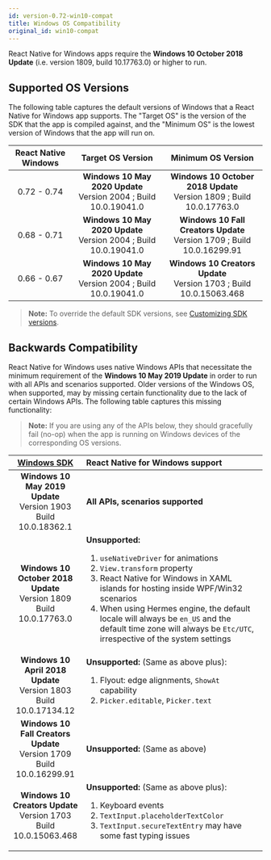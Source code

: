 ```yaml
---
id: version-0.72-win10-compat
title: Windows OS Compatibility
original_id: win10-compat
---
```


React Native for Windows apps require the **Windows 10 October 2018 Update** (i.e. version 1809, build 10.17763.0) or higher to run.

## Supported OS Versions

The following table captures the default versions of Windows that a React Native for Windows app supports. The "Target OS" is the version of the SDK that the app is compiled against, and the "Minimum OS" is the lowest version of Windows that the app will run on.

| React Native Windows | Target OS Version | Minimum OS Version |
| :--: | :-: | :-: |
| 0.72 - 0.74 | **Windows 10 May 2020 Update**<br>Version 2004 ; Build 10.0.19041.0 | **Windows 10 October 2018 Update**<br>Version 1809 ; Build 10.0.17763.0 |
| 0.68 - 0.71 | **Windows 10 May 2020 Update**<br>Version 2004 ; Build 10.0.19041.0 | **Windows 10 Fall Creators Update**<br>Version 1709 ; Build 10.0.16299.91 |
| 0.66 - 0.67 | **Windows 10 May 2020 Update**<br>Version 2004 ; Build 10.0.19041.0 | **Windows 10 Creators Update**<br>Version 1703 ; Build 10.0.15063.468 |

> **Note:** To override the default SDK versions, see [Customizing SDK versions](customizing-SDK-versions.md).

## Backwards Compatibility

React Native for Windows uses native Windows APIs that necessitate the minimum requirement of the **Windows 10 May 2019 Update** in order to run with all APIs and scenarios supported. Older versions of the Windows OS, when supported, may by missing certain functionality due to the lack of certain Windows APIs. The following table captures this missing functionality:

> **Note:** If you are using any of the APIs below, they should gracefully fail (no-op) when the app is running on Windows devices of the corresponding OS versions.

| [Windows SDK](https://developer.microsoft.com/en-us/windows/downloads/sdk-archive) | React Native for Windows support |
| :-----------------------------------------------------------------------------------: | :----- |
| **Windows 10<br>May 2019 Update**<br>Version 1903<br>Build 10.0.18362.1 | **All APIs, scenarios supported** |
| **Windows 10<br>October 2018 Update**<br>Version 1809<br>Build 10.0.17763.0 | **Unsupported:** <ol><li>`useNativeDriver` for animations</li><li>`View.transform` property</li><li>React Native for Windows in XAML islands for hosting inside WPF/Win32 scenarios</li><li>When using Hermes engine, the default locale will always be `en_US` and the default time zone will always be `Etc/UTC`, irrespective of the system settings </li></ol> |
| **Windows 10<br>April 2018 Update**<br>Version 1803<br>Build 10.0.17134.12 | **Unsupported:** (Same as above plus): <ol><li>Flyout: edge alignments, `ShowAt` capability</li><li>`Picker.editable`, `Picker.text`</li></ol> |
| **Windows 10<br>Fall Creators Update**<br>Version 1709<br>Build 10.0.16299.91 | **Unsupported:** (Same as above) |
| **Windows 10<br>Creators Update**<br>Version 1703<br>Build 10.0.15063.468 | **Unsupported:** (Same as above plus): <ol><li>Keyboard events</li><li>`TextInput.placeholderTextColor`</li><li>`TextInput.secureTextEntry` may have some fast typing issues</li></ol> |
